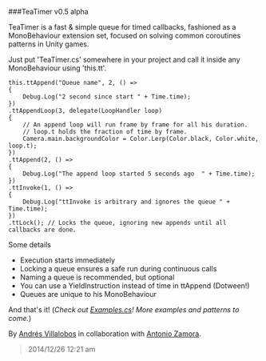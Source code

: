 ###TeaTimer v0.5 alpha

TeaTimer is a fast & simple queue for timed callbacks, fashioned as a
MonoBehaviour extension set, focused on solving common coroutines patterns in
Unity games.

Just put 'TeaTimer.cs' somewhere in your project and call it inside any
MonoBehaviour using 'this.tt'.


	this.ttAppend("Queue name", 2, () =>
	{
		Debug.Log("2 second since start " + Time.time);
	})
	.ttAppendLoop(3, delegate(LoopHandler loop)
	{
		// An append loop will run frame by frame for all his duration.
		// loop.t holds the fraction of time by frame.
		Camera.main.backgroundColor = Color.Lerp(Color.black, Color.white, loop.t);
	})
	.ttAppend(2, () =>
	{
		Debug.Log("The append loop started 5 seconds ago  " + Time.time);
	})
	.ttInvoke(1, () =>
	{
		Debug.Log("ttInvoke is arbitrary and ignores the queue " + Time.time);
	})
	.ttLock(); // Locks the queue, ignoring new appends until all callbacks are done.


Some details
- Execution starts immediately
- Locking a queue ensures a safe run during continuous calls
- Naming a queue is recommended, but optional
- You can use a YieldInstruction instead of time in ttAppend (Dotween!)
- Queues are unique to his MonoBehaviour

And that's it! (*Check out [Examples.cs](http://github.com/alvivar/TeaTimer/blob/master/Examples.cs)! More examples and patterns to come.*)

By [Andrés Villalobos](http://twitter.com/matnesis) in collaboration with
[Antonio Zamora](http://twitter.com/tzamora).

> 2014/12/26 12:21 am